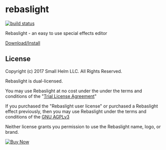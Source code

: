 # rebaslight

[![build status](https://api.travis-ci.org/rebaslight/rebaslight.svg)](https://travis-ci.org/rebaslight/rebaslight)

Rebaslight - an easy to use special effects editor

[Download/Install](http://www.rebaslight.com/#download)

## License

Copyright (c) 2017 Small Helm LLC. All Rights Reserved.

Rebaslight is dual-licensed.

You may use Rebaslight at no cost under the under the terms and conditions of the "[Trial License Agreement](https://github.com/rebaslight/rebaslight/blob/master/TRIAL-LICENSE.md)"

If you purchased the "Rebaslight user license" or purchased a Rebaslight effect previously, then you may use Rebaslight under the terms and conditions of the [GNU AGPLv3](https://github.com/rebaslight/rebaslight/blob/master/AGPL-3.0)

Neither license grants you permission to use the Rebaslight name, logo, or brand.

[![Buy Now](https://www.paypalobjects.com/en_US/i/btn/btn_buynowCC_LG.gif)](https://www.paypal.com/cgi-bin/webscr?cmd=_s-xclick&hosted_button_id=JB9JVER43JHE2)
